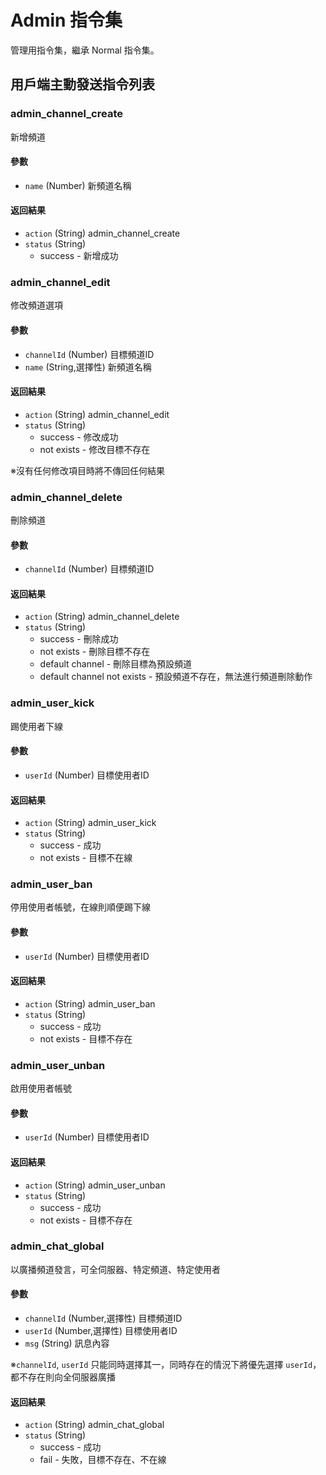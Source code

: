 # Admin 指令集
管理用指令集，繼承 Normal 指令集。
## 用戶端主動發送指令列表
### admin_channel_create
新增頻道
#### 參數
* `name` (Number) 新頻道名稱

#### 返回結果
* `action` (String) admin_channel_create
* `status` (String)
	* success - 新增成功

### admin_channel_edit
修改頻道選項
#### 參數
* `channelId` (Number) 目標頻道ID
* `name` (String,選擇性) 新頻道名稱

#### 返回結果
* `action` (String) admin_channel_edit
* `status` (String)
	* success - 修改成功
	* not exists - 修改目標不存在

※沒有任何修改項目時將不傳回任何結果

### admin_channel_delete
刪除頻道
#### 參數
* `channelId` (Number) 目標頻道ID

#### 返回結果
* `action` (String) admin_channel_delete
* `status` (String)
	* success - 刪除成功
	* not exists - 刪除目標不存在
	* default channel - 刪除目標為預設頻道
	* default channel not exists - 預設頻道不存在，無法進行頻道刪除動作

### admin_user_kick
踢使用者下線
#### 參數
* `userId` (Number) 目標使用者ID

#### 返回結果
* `action` (String) admin_user_kick
* `status` (String)
	* success - 成功
	* not exists - 目標不在線

### admin_user_ban
停用使用者帳號，在線則順便踢下線
#### 參數
* `userId` (Number) 目標使用者ID

#### 返回結果
* `action` (String) admin_user_ban
* `status` (String)
	* success - 成功
	* not exists - 目標不存在

### admin_user_unban
啟用使用者帳號
#### 參數
* `userId` (Number) 目標使用者ID

#### 返回結果
* `action` (String) admin_user_unban
* `status` (String)
	* success - 成功
	* not exists - 目標不存在

### admin_chat_global
以廣播頻道發言，可全伺服器、特定頻道、特定使用者
#### 參數
* `channelId` (Number,選擇性) 目標頻道ID
* `userId` (Number,選擇性) 目標使用者ID
* `msg` (String) 訊息內容

※`channelId`, `userId` 只能同時選擇其一，同時存在的情況下將優先選擇 `userId`，都不存在則向全伺服器廣播
#### 返回結果
* `action` (String) admin_chat_global
* `status` (String)
	* success - 成功
	* fail - 失敗，目標不存在、不在線